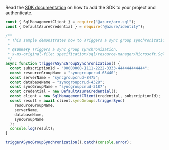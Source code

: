 Read the [SDK documentation](https://github.com/Azure/azure-sdk-for-js/blob/%40azure%2Farm-sql_9.0.1/sdk/sql/arm-sql/README.md) on how to add the SDK to your project and authenticate.

```javascript
const { SqlManagementClient } = require("@azure/arm-sql");
const { DefaultAzureCredential } = require("@azure/identity");

/**
 * This sample demonstrates how to Triggers a sync group synchronization.
 *
 * @summary Triggers a sync group synchronization.
 * x-ms-original-file: specification/sql/resource-manager/Microsoft.Sql/preview/2020-11-01-preview/examples/SyncGroupTriggerSync.json
 */
async function triggerASyncGroupSynchronization() {
  const subscriptionId = "00000000-1111-2222-3333-444444444444";
  const resourceGroupName = "syncgroupcrud-65440";
  const serverName = "syncgroupcrud-8475";
  const databaseName = "syncgroupcrud-4328";
  const syncGroupName = "syncgroupcrud-3187";
  const credential = new DefaultAzureCredential();
  const client = new SqlManagementClient(credential, subscriptionId);
  const result = await client.syncGroups.triggerSync(
    resourceGroupName,
    serverName,
    databaseName,
    syncGroupName
  );
  console.log(result);
}

triggerASyncGroupSynchronization().catch(console.error);
```
